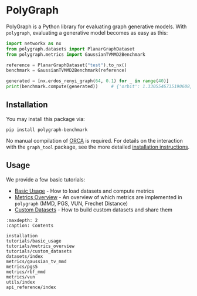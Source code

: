 # PolyGraph

PolyGraph is a Python library for evaluating graph generative
models.
With `polygraph`, evaluating a generative model becomes as easy as this:

```python
import networkx as nx
from polygraph.datasets import PlanarGraphDataset
from polygraph.metrics import GaussianTVMMD2Benchmark

reference = PlanarGraphDataset("test").to_nx()
benchmark = GaussianTVMMD2Benchmark(reference)

generated = [nx.erdos_renyi_graph(64, 0.1) for _ in range(40)]
print(benchmark.compute(generated))     # {'orbit': 1.3305546735190608, 'clustering': 0.2799915534527712, 'degree': 0.07563928348299709, 'spectral': 0.07841922146118052}
```

## Installation

You may install this package via:
```
pip install polygraph-benchmark
```
No manual compilation of [ORCA](https://github.com/thocevar/orca) is required.
For details on the interaction with the `graph_tool` package, see the more detailed [installation instructions](installation.md).

## Usage

We provide a few basic tutorials:

- [Basic Usage](tutorials/basic_usage.md) - How to load datasets and compute metrics
- [Metrics Overview](tutorials/metrics_overview.md) - An overview of which metrics are implemented in `polygraph` (MMD, PGS, VUN, Frechet Distance)
- [Custom Datasets](tutorials/custom_datasets.md) - How to build custom datasets and share them

```{toctree}
:maxdepth: 2
:caption: Contents

installation
tutorials/basic_usage
tutorials/metrics_overview
tutorials/custom_datasets
datasets/index
metrics/gaussian_tv_mmd
metrics/pgs5
metrics/rbf_mmd
metrics/vun
utils/index
api_reference/index
```
